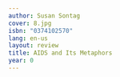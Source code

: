 ```yaml
---
author: Susan Sontag
cover: 8.jpg
isbn: "0374102570"
lang: en-us
layout: review
title: AIDS and Its Metaphors
year: 0
---
```

